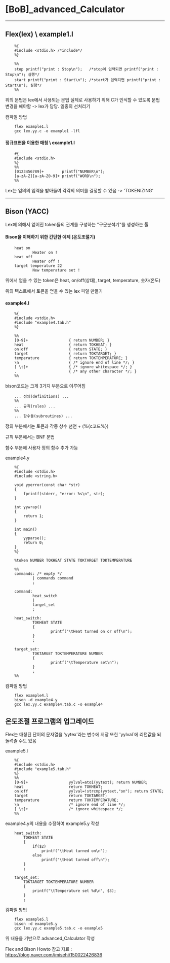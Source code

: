 # [BoB]_advanced_Calculator
---

## Flex(lex) \ example1.l


        %{
        #include <stdio.h> /*include*/
        %}
        
        %%
        stop printf("print : Stop\n");   /*stop이 입력되면 printf("print : Stop\n"); 실행*/
        start printf("print : Start\n"); /*start가 입력되면 printf("print : Start\n"); 실행*/
        %%
        

위의 문법은 lex에서 사용되는 문법 실제로 사용하기 위해 C가 인식할 수 있도록 문법 변경을 해야함
-> lex가 담당. 일종의 선처리기


컴파일 방법

        flex example1.l
        gcc lex.yy.c -o example1 -lfl


#### 정규표현을 이용한 매칭 \ example1.l


        #{
        #include <stdio.h>
        %}
        %%
        [0123456789]+        printf("NUMBER\n");
        [a-zA-Z][a-zA-Z0-9]+ printf("WORD\n");
        %%
        

Lex는 임의의 입력을 받아들여 각각의 의미를 결정할 수 있음 -> 'TOKENIZING'

---
## Bison (YACC)
Lex에 의해서 얻어진 token들의 관계를 구성하는 "구문분석기"를 생성하는 툴

#### Bison을 이해하기 위한 간단한 예제 (온도조절기)


        heat on
                Heater on !
        heat off
                Heater off !
        target temperature 22
                New temperature set !
                
위에서 얻을 수 있는 token은 heat, on/off(상태), target, temperature, 숫자(온도)

위의 텍스트에서 토큰을 얻을 수 있는 lex 파일 만들기

#### example4.l
        
        %{
        #include <stdio.h>
        #include "example4.tab.h"
        %}
        
        %%
        [0-9]+                  { return NUMBER; }
        heat                    { return TOKHEAT; }
        on|off                  { return STATE; }
        target                  { return TOKTARGET; }
        temperature             { return TOKTEMPERATURE; }
        \n                      { /* ignore end of line */; }
        [ \t]+                  { /* ignore whitespace */; }
        .                       { /* any other character */; }
        %%



bison코드는 크게 3가지 부분으로 이루어짐


        ... 정의(definitions) ...
        %%
        ... 규칙(rules) ...
        %%
        ... 함수들(subroutines) ...

정의 부분에서는 토큰과 각종 상수 선언 + (%{c코드%})

규칙 부분에서는 BNF 문법

함수 부분에 사용자 정의 함수 추가 가능

example4.y

        %{
        #include <stdio.h>
        #include <string.h>
        
        void yyerror(const char *str)
        {
            fprintf(stderr, "error: %s\n", str);
        }
        
        int yywrap()
        {
            return 1;
        }
        
        int main()
        {
            yyparse();
            return 0;
        }
        %}
        
        %token NUMBER TOKHEAT STATE TOKTARGET TOKTEMPERATURE
        
        %%
        commands: /* empty */
                | commands command
                ;
        
        command:
                heat_switch
                |
                target_set
                ;
        
        heat_switch:
                TOKHEAT STATE
                {
                        printf("\tHeat turned on or off\n");
                }
                ;
        
        target_set:
                TOKTARGET TOKTEMPERATURE NUMBER
                {
                        printf("\tTemperature set\n");
                }
                ;
        %%


컴파일 방법

        flex example4.l
        bison -d example4.y
        gcc lex.yy.c example4.tab.c -o example4

## 온도조절 프로그램의 업그레이드

Flex는 매칭된 단어의 문자열을 'yytex'라는 변수에 저장
또한 'yylval`에 리턴값을 되돌려줄 수도 있음

example5.l

        %{
        #include <stdio.h>
        #include "example5.tab.h"
        %}
        %%
        [0-9]+                  yylval=atoi(yytext); return NUMBER;
        heat                    return TOKHEAT;
        on|off                  yylval=!strcmp(yytext,"on"); return STATE;
        target                  return TOKTARGET;
        temperature             return TOKTEMPERATURE;
        \n                      /* ignore end of line */;
        [ \t]+                  /* ignore whitespace */;
        %%

example4.y의 내용을 수정하여 example5.y 작성

        heat_switch:
            TOKHEAT STATE
            {
                if($2)
                    printf("\tHeat turned on\n");
                else
                    printf("\tHeat turned off\n");
            }
            ;
        
        target_set:
            TOKTARGET TOKTEMPERATURE NUMBER
            {
                printf("\tTemperature set %d\n", $3);
            }
            ;

컴파일 방법

        flex example5.l
        bison -d example5.y
        gcc lex.yy.c example5.tab.c -o example5


위 내용을 기반으로 advanced_Calculator 작성


Flex and Bison Howto
참고 자료 : https://blog.naver.com/imisehi/150022426836
  
